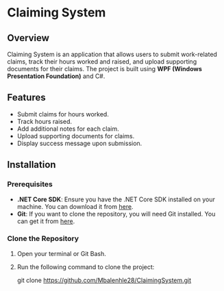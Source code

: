 # Claiming System

## Overview

Claiming System is an application that allows users to submit work-related claims, track their hours worked and raised, and upload supporting documents for their claims. The project is built using **WPF (Windows Presentation Foundation)** and C#.

## Features

- Submit claims for hours worked.
- Track hours raised.
- Add additional notes for each claim.
- Upload supporting documents for claims.
- Display success message upon submission.

## Installation

### Prerequisites

- **.NET Core SDK**: Ensure you have the .NET Core SDK installed on your machine. You can download it from [here](https://dotnet.microsoft.com/download).
- **Git**: If you want to clone the repository, you will need Git installed. You can get it from [here](https://git-scm.com/).

### Clone the Repository

1. Open your terminal or Git Bash.
2. Run the following command to clone the project:

 
   git clone https://github.com/Mbalenhle28/ClaimingSystem.git
